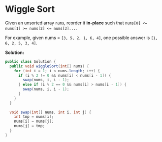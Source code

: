 # Wiggle Sort

Given an unsorted array `nums`, reorder it **in-place** such that `nums[0] <= nums[1] >= nums[2] <= nums[3]...`.

For example, given nums = `[3, 5, 2, 1, 6, 4]`, one possible answer is `[1, 6, 2, 5, 3, 4]`.

**Solution:**
```java
public class Solution {
  public void wiggleSort(int[] nums) {
    for (int i = 1; i < nums.length; i++) {
      if (i % 2 != 0 && nums[i] < nums[i - 1]) {
        swap(nums, i, i - 1);
      } else if (i % 2 == 0 && nums[i] > nums[i - 1]) {
        swap(nums, i, i - 1);
      }
    }
  }
    
  void swap(int[] nums, int i, int j) {
    int tmp = nums[i];
    nums[i] = nums[j];
    nums[j] = tmp;
  }
}
```